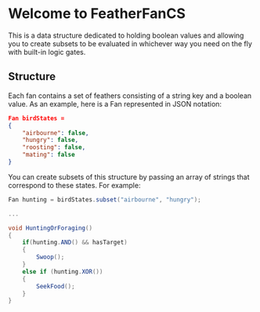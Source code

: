 # Welcome to FeatherFanCS

This is a data structure dedicated to holding boolean values and allowing you to create subsets to be evaluated in whichever way you need on the fly with built-in logic gates.

## Structure

Each fan contains a set of feathers consisting of a string key and a boolean value. As an example, here is a Fan represented in JSON notation:

```json
Fan birdStates =
{
    "airbourne": false,
    "hungry": false,
    "roosting": false,
    "mating": false
}
```

You can create subsets of this structure by passing an array of strings that correspond to these states. For example:

```csharp
Fan hunting = birdStates.subset("airbourne", "hungry");

...

void HuntingOrForaging()
{
    if(hunting.AND() && hasTarget)
    {
        Swoop();
    }
    else if (hunting.XOR())
    {
        SeekFood();
    }
}
```




